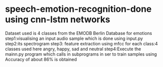 # speech-emotion-recognition-done using cnn-lstm networks  
Dataset used is 4 classes from the EMODB Berlin Database for emotions
step1:visualising an input audio sample which is done using input.py
step2:its spectrogram
step3: feature extraction using mfcc for each class:4 classes used here angry, happy, sad and neutral
step4:Execute the mainn.py program which calls in subprograms in ser to train samples using
Accuracy of about 86% is obtained
